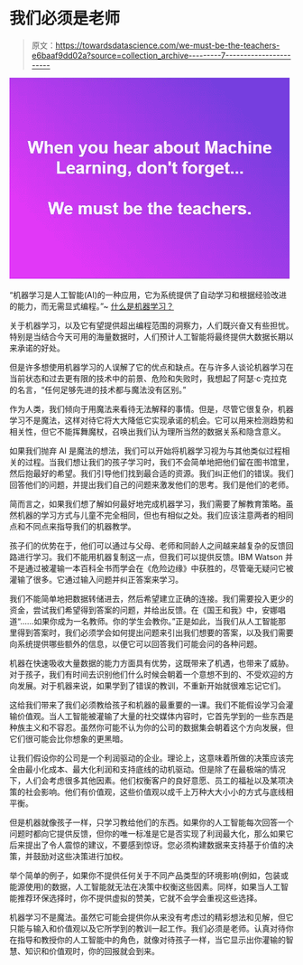 # 我们必须是老师

> 原文：<https://towardsdatascience.com/we-must-be-the-teachers-e6baaf9dd02a?source=collection_archive---------7----------------------->

![](img/5f3c2db6794885c5469bb0b664dfcb29.png)

“机器学习是人工智能(AI)的一种应用，它为系统提供了自动学习和根据经验改进的能力，而无需显式编程。”~ [什么是机器学习？](http://www.expertsystem.com/machine-learning-definition/)

关于机器学习，以及它有望提供超出编程范围的洞察力，人们既兴奋又有些担忧。特别是当结合今天可用的海量数据时，人们预计人工智能将最终提供大数据长期以来承诺的好处。

但是许多想使用机器学习的人误解了它的优点和缺点。在与许多人谈论机器学习在当前状态和过去更有限的技术中的前景、危险和失败时，我想起了阿瑟·c·克拉克的名言，“任何足够先进的技术都与魔法没有区别。”

作为人类，我们倾向于用魔法来看待无法解释的事情。但是，尽管它很复杂，机器学习不是魔法，这样对待它将大大降低它实现承诺的机会。它可以用来检测趋势和相关性，但它不能挥舞魔杖，召唤出我们认为理所当然的数据关系和隐含意义。

如果我们抛弃 AI 是魔法的想法，我们可以开始将机器学习视为与其他类似过程相关的过程。当我们想让我们的孩子学习时，我们不会简单地把他们留在图书馆里，然后抱最好的希望。我们引导他们找到最合适的资源。我们纠正他们的错误。我们回答他们的问题，并提出我们自己的问题来激发他们的思考。我们是他们的老师。

简而言之，如果我们想了解如何最好地完成机器学习，我们需要了解教育策略。虽然机器的学习方式与儿童不完全相同，但也有相似之处。我们应该注意两者的相同点和不同点来指导我们的机器教学。

孩子们的优势在于，他们可以通过与父母、老师和同龄人之间越来越复杂的反馈回路进行学习。我们不能用机器复制这一点，但我们可以提供反馈。IBM Watson 并不是通过被灌输一本百科全书而学会在《危险边缘》中获胜的，尽管毫无疑问它被灌输了很多。它通过输入问题并纠正答案来学习。

我们不能简单地把数据转储进去，然后希望建立正确的连接。我们需要投入更少的资金，尝试我们希望得到答案的问题，并给出反馈。在《国王和我》中，安娜唱道“……如果你成为一名教师。你的学生会教你。”正是如此，当我们从人工智能那里得到答案时，我们必须学会如何提出问题来引出我们想要的答案，以及我们需要向系统提供哪些额外的信息，以便它可以回答我们可能会问的各种问题。

机器在快速吸收大量数据的能力方面具有优势，这既带来了机遇，也带来了威胁。对于孩子，我们有时间去识别他们什么时候会朝着一个意想不到的、不受欢迎的方向发展。对于机器来说，如果学到了错误的教训，不重新开始就很难忘记它们。

这给我们带来了我们必须教给孩子和机器的最重要的一课。我们不能假设学习会灌输价值观。当人工智能被灌输了大量的社交媒体内容时，它首先学到的一些东西是种族主义和不容忍。虽然你可能不认为你的公司的数据集会朝着这个方向发展，但它们很可能会比你想象的更黑暗。

让我们假设你的公司是一个利润驱动的企业。理论上，这意味着所做的决策应该完全由最小化成本、最大化利润和支持底线的动机驱动。但是除了在最极端的情况下，人们会考虑很多其他因素。他们权衡客户的良好意愿、员工的福祉以及某项决策的社会影响。他们有价值观，这些价值观以成千上万种大大小小的方式与底线相平衡。

但是机器就像孩子一样，只学习教给他们的东西。如果你的人工智能每次回答一个问题时都向它提供反馈，但你的唯一标准是它是否实现了利润最大化，那么如果它后来提出了令人震惊的建议，不要感到惊讶。您必须构建数据来支持基于价值的决策，并鼓励对这些决策进行加权。

举个简单的例子，如果你不提供任何关于不同产品类型的环境影响(例如，包装或能源使用)的数据，人工智能就无法在决策中权衡这些因素。同样，如果当人工智能推荐环保选择时，你不提供虚拟的赞美，它就不会学会重视这些选择。

机器学习不是魔法。虽然它可能会提供你从来没有考虑过的精彩想法和见解，但它只能与输入和价值观以及它所学到的教训一起工作。我们必须是老师。认真对待你在指导和教授你的人工智能中的角色，就像对待孩子一样，当它显示出你灌输的智慧、知识和价值观时，你的回报就会到来。